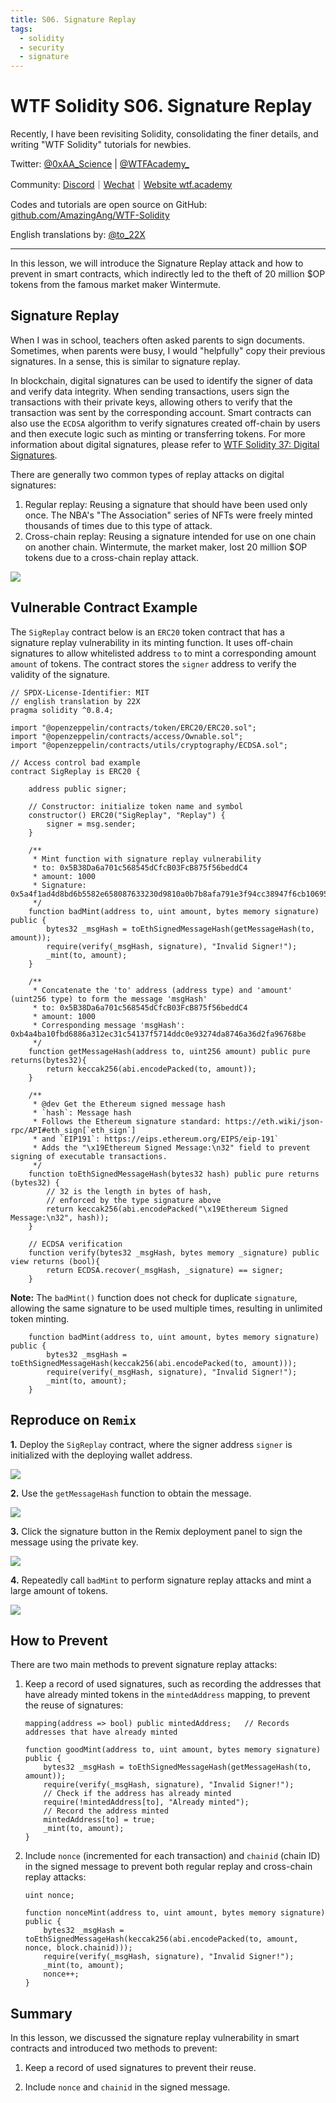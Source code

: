 ```yaml
---
title: S06. Signature Replay
tags:
  - solidity
  - security
  - signature
---
```


# WTF Solidity S06. Signature Replay

Recently, I have been revisiting Solidity, consolidating the finer details, and writing "WTF Solidity" tutorials for newbies.

Twitter: [@0xAA_Science](https://twitter.com/0xAA_Science) | [@WTFAcademy\_](https://twitter.com/WTFAcademy_)

Community: [Discord](https://discord.gg/5akcruXrsk)｜[Wechat](https://docs.google.com/forms/d/e/1FAIpQLSe4KGT8Sh6sJ7hedQRuIYirOoZK_85miz3dw7vA1-YjodgJ-A/viewform?usp=sf_link)｜[Website wtf.academy](https://wtf.academy)

Codes and tutorials are open source on GitHub: [github.com/AmazingAng/WTF-Solidity](https://github.com/AmazingAng/WTF-Solidity)

English translations by: [@to_22X](https://twitter.com/to_22X)

---

In this lesson, we will introduce the Signature Replay attack and how to prevent in smart contracts, which indirectly led to the theft of 20 million $OP tokens from the famous market maker Wintermute.

## Signature Replay

When I was in school, teachers often asked parents to sign documents. Sometimes, when parents were busy, I would "helpfully" copy their previous signatures. In a sense, this is similar to signature replay.

In blockchain, digital signatures can be used to identify the signer of data and verify data integrity. When sending transactions, users sign the transactions with their private keys, allowing others to verify that the transaction was sent by the corresponding account. Smart contracts can also use the `ECDSA` algorithm to verify signatures created off-chain by users and then execute logic such as minting or transferring tokens. For more information about digital signatures, please refer to [WTF Solidity 37: Digital Signatures](https://github.com/AmazingAng/WTF-Solidity/blob/main/Languages/en/37_Signature_en/readme.md).

There are generally two common types of replay attacks on digital signatures:

1. Regular replay: Reusing a signature that should have been used only once. The NBA's "The Association" series of NFTs were freely minted thousands of times due to this type of attack.
2. Cross-chain replay: Reusing a signature intended for use on one chain on another chain. Wintermute, the market maker, lost 20 million $OP tokens due to a cross-chain replay attack.

![](./img/S06-1.png)

## Vulnerable Contract Example

The `SigReplay` contract below is an `ERC20` token contract that has a signature replay vulnerability in its minting function. It uses off-chain signatures to allow whitelisted address `to` to mint a corresponding amount `amount` of tokens. The contract stores the `signer` address to verify the validity of the signature.

```solidity
// SPDX-License-Identifier: MIT
// english translation by 22X
pragma solidity ^0.8.4;

import "@openzeppelin/contracts/token/ERC20/ERC20.sol";
import "@openzeppelin/contracts/access/Ownable.sol";
import "@openzeppelin/contracts/utils/cryptography/ECDSA.sol";

// Access control bad example
contract SigReplay is ERC20 {

    address public signer;

    // Constructor: initialize token name and symbol
    constructor() ERC20("SigReplay", "Replay") {
        signer = msg.sender;
    }

    /**
     * Mint function with signature replay vulnerability
     * to: 0x5B38Da6a701c568545dCfcB03FcB875f56beddC4
     * amount: 1000
     * Signature: 0x5a4f1ad4d8bd6b5582e658087633230d9810a0b7b8afa791e3f94cc38947f6cb1069519caf5bba7b975df29cbfdb4ada355027589a989435bf88e825841452f61b
     */
    function badMint(address to, uint amount, bytes memory signature) public {
        bytes32 _msgHash = toEthSignedMessageHash(getMessageHash(to, amount));
        require(verify(_msgHash, signature), "Invalid Signer!");
        _mint(to, amount);
    }

    /**
     * Concatenate the 'to' address (address type) and 'amount' (uint256 type) to form the message 'msgHash'
     * to: 0x5B38Da6a701c568545dCfcB03FcB875f56beddC4
     * amount: 1000
     * Corresponding message 'msgHash': 0xb4a4ba10fbd6886a312ec31c54137f5714ddc0e93274da8746a36d2fa96768be
     */
    function getMessageHash(address to, uint256 amount) public pure returns(bytes32){
        return keccak256(abi.encodePacked(to, amount));
    }

    /**
     * @dev Get the Ethereum signed message hash
     * `hash`: Message hash
     * Follows the Ethereum signature standard: https://eth.wiki/json-rpc/API#eth_sign[`eth_sign`]
     * and `EIP191`: https://eips.ethereum.org/EIPS/eip-191`
     * Adds the "\x19Ethereum Signed Message:\n32" field to prevent signing of executable transactions.
     */
    function toEthSignedMessageHash(bytes32 hash) public pure returns (bytes32) {
        // 32 is the length in bytes of hash,
        // enforced by the type signature above
        return keccak256(abi.encodePacked("\x19Ethereum Signed Message:\n32", hash));
    }

    // ECDSA verification
    function verify(bytes32 _msgHash, bytes memory _signature) public view returns (bool){
        return ECDSA.recover(_msgHash, _signature) == signer;
    }
```

**Note:** The `badMint()` function does not check for duplicate `signature`, allowing the same signature to be used multiple times, resulting in unlimited token minting.

```solidity
    function badMint(address to, uint amount, bytes memory signature) public {
        bytes32 _msgHash = toEthSignedMessageHash(keccak256(abi.encodePacked(to, amount)));
        require(verify(_msgHash, signature), "Invalid Signer!");
        _mint(to, amount);
    }
```

## Reproduce on `Remix`

**1.** Deploy the `SigReplay` contract, where the signer address `signer` is initialized with the deploying wallet address.

![](./img/S06-2.png)

**2.** Use the `getMessageHash` function to obtain the message.

![](./img/S06-3.png)

**3.** Click the signature button in the Remix deployment panel to sign the message using the private key.

![](./img/S06-4.png)

**4.** Repeatedly call `badMint` to perform signature replay attacks and mint a large amount of tokens.

![](./img/S06-5.png)

## How to Prevent

There are two main methods to prevent signature replay attacks:

1. Keep a record of used signatures, such as recording the addresses that have already minted tokens in the `mintedAddress` mapping, to prevent the reuse of signatures:

   ```solidity
   mapping(address => bool) public mintedAddress;   // Records addresses that have already minted

   function goodMint(address to, uint amount, bytes memory signature) public {
       bytes32 _msgHash = toEthSignedMessageHash(getMessageHash(to, amount));
       require(verify(_msgHash, signature), "Invalid Signer!");
       // Check if the address has already minted
       require(!mintedAddress[to], "Already minted");
       // Record the address minted
       mintedAddress[to] = true;
       _mint(to, amount);
   }
   ```

2. Include `nonce` (incremented for each transaction) and `chainid` (chain ID) in the signed message to prevent both regular replay and cross-chain replay attacks:

   ```solidity
   uint nonce;

   function nonceMint(address to, uint amount, bytes memory signature) public {
       bytes32 _msgHash = toEthSignedMessageHash(keccak256(abi.encodePacked(to, amount, nonce, block.chainid)));
       require(verify(_msgHash, signature), "Invalid Signer!");
       _mint(to, amount);
       nonce++;
   }
   ```

## Summary

In this lesson, we discussed the signature replay vulnerability in smart contracts and introduced two methods to prevent:

1. Keep a record of used signatures to prevent their reuse.

2. Include `nonce` and `chainid` in the signed message.

